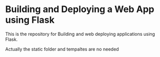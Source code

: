 # Building and Deploying a Web App using Flask
This is the repository for Building and web deploying applications using Flask.

Actually the static folder and tempaltes are no needed
